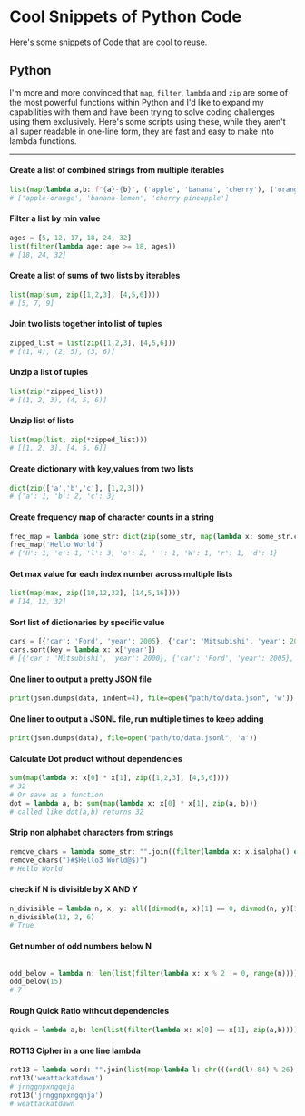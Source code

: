 # Cool Snippets of Python Code

Here's some snippets of Code that are cool to reuse.

## Python
I'm more and more convinced that `map`, `filter`, `lambda` and `zip` are some of the most powerful functions within Python
and I'd like to expand my capabilities with them and have been trying to solve coding challenges using them exclusively.
Here's some scripts using these, while they aren't all super readable in one-line form, they are fast and easy to make
into lambda functions.

---

#### Create a list of combined strings from multiple iterables
```python
list(map(lambda a,b: f"{a}-{b}", ('apple', 'banana', 'cherry'), ('orange', 'lemon', 'pineapple')))
# ['apple-orange', 'banana-lemon', 'cherry-pineapple']
```

#### Filter a list by min value
```python
ages = [5, 12, 17, 18, 24, 32]
list(filter(lambda age: age >= 18, ages))
# [18, 24, 32]
```

#### Create a list of sums of two lists by iterables 
```python
list(map(sum, zip([1,2,3], [4,5,6])))
# [5, 7, 9]
```

#### Join two lists together into list of tuples
```python
zipped_list = list(zip([1,2,3], [4,5,6]))
# [(1, 4), (2, 5), (3, 6)]
```

#### Unzip a list of tuples
```python
list(zip(*zipped_list))
# [(1, 2, 3), (4, 5, 6)]
```

#### Unzip list of lists
```python
list(map(list, zip(*zipped_list)))
# [[1, 2, 3], [4, 5, 6]]
```

#### Create dictionary with key,values from two lists
```python
dict(zip(['a','b','c'], [1,2,3]))
# {'a': 1, 'b': 2, 'c': 3}
```

#### Create frequency map of character counts in a string
```python
freq_map = lambda some_str: dict(zip(some_str, map(lambda x: some_str.count(x), some_str)))
freq_map('Hello World')
# {'H': 1, 'e': 1, 'l': 3, 'o': 2, ' ': 1, 'W': 1, 'r': 1, 'd': 1}
```

#### Get max value for each index number across multiple lists
```python
list(map(max, zip([10,12,32], [14,5,16])))
# [14, 12, 32]
```

#### Sort list of dictionaries by specific value
```python
cars = [{'car': 'Ford', 'year': 2005}, {'car': 'Mitsubishi', 'year': 2000}, {'car': 'BMW', 'year': 2019}]
cars.sort(key = lambda x: x['year'])
# [{'car': 'Mitsubishi', 'year': 2000}, {'car': 'Ford', 'year': 2005}, {'car': 'VW', 'year': 2011}]
```

#### One liner to output a pretty JSON file
```python
print(json.dumps(data, indent=4), file=open("path/to/data.json", 'w'))
```

#### One liner to output a JSONL file, run multiple times to keep adding
```python
print(json.dumps(data), file=open("path/to/data.jsonl", 'a'))
```

#### Calculate Dot product without dependencies
```python
sum(map(lambda x: x[0] * x[1], zip([1,2,3], [4,5,6])))
# 32
# Or save as a function
dot = lambda a, b: sum(map(lambda x: x[0] * x[1], zip(a, b)))
# called like dot(a,b) returns 32
```

#### Strip non alphabet characters from strings
```python
remove_chars = lambda some_str: "".join((filter(lambda x: x.isalpha() or x == " ", some_str)))
remove_chars(")#$Hello3 World@$)")
# Hello World
```

#### check if N is divisible by X AND Y
```python
n_divisible = lambda n, x, y: all([divmod(n, x)[1] == 0, divmod(n, y)[1] == 0])
n_divisible(12, 2, 6)
# True
```

#### Get number of odd numbers below N
```python

odd_below = lambda n: len(list(filter(lambda x: x % 2 != 0, range(n))))
odd_below(15)
# 7
```

#### Rough Quick Ratio without dependencies
```python
quick = lambda a,b: len(list(filter(lambda x: x[0] == x[1], zip(a,b)))) / (len(a+b)/2)
```

#### ROT13 Cipher in a one line lambda
```python
rot13 = lambda word: "".join(list(map(lambda l: chr(((ord(l)-84) % 26) + 97), word)))
rot13('weattackatdawn')
# jrnggnpxngqnja
rot13('jrnggnpxngqnja')
# weattackatdawn
```